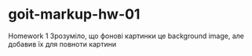 # goit-markup-hw-01

Homework 1
Зрозуміло, що фонові картинки це background image, але добавив їх для повноти картини
